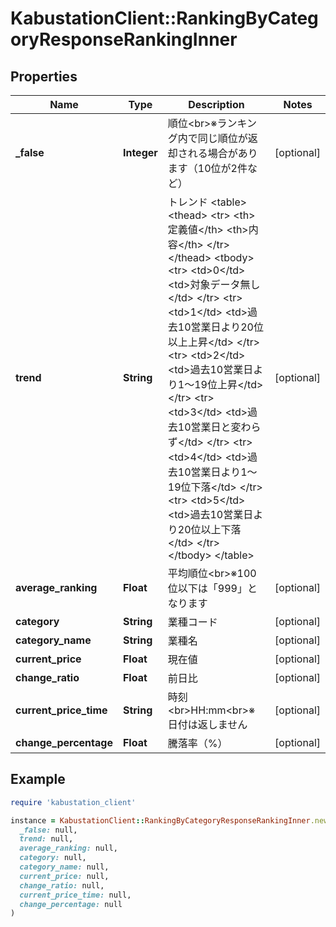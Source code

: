 # KabustationClient::RankingByCategoryResponseRankingInner

## Properties

| Name | Type | Description | Notes |
| ---- | ---- | ----------- | ----- |
| **_false** | **Integer** | 順位&lt;br&gt;※ランキング内で同じ順位が返却される場合があります（10位が2件など） | [optional] |
| **trend** | **String** | トレンド &lt;table&gt;   &lt;thead&gt;       &lt;tr&gt;           &lt;th&gt;定義値&lt;/th&gt;           &lt;th&gt;内容&lt;/th&gt;       &lt;/tr&gt;   &lt;/thead&gt;   &lt;tbody&gt;       &lt;tr&gt;           &lt;td&gt;0&lt;/td&gt;           &lt;td&gt;対象データ無し&lt;/td&gt;       &lt;/tr&gt;       &lt;tr&gt;           &lt;td&gt;1&lt;/td&gt;           &lt;td&gt;過去10営業日より20位以上上昇&lt;/td&gt;       &lt;/tr&gt;       &lt;tr&gt;           &lt;td&gt;2&lt;/td&gt;           &lt;td&gt;過去10営業日より1～19位上昇&lt;/td&gt;       &lt;/tr&gt;       &lt;tr&gt;           &lt;td&gt;3&lt;/td&gt;           &lt;td&gt;過去10営業日と変わらず&lt;/td&gt;       &lt;/tr&gt;       &lt;tr&gt;           &lt;td&gt;4&lt;/td&gt;           &lt;td&gt;過去10営業日より1～19位下落&lt;/td&gt;       &lt;/tr&gt;       &lt;tr&gt;           &lt;td&gt;5&lt;/td&gt;           &lt;td&gt;過去10営業日より20位以上下落&lt;/td&gt;       &lt;/tr&gt;   &lt;/tbody&gt; &lt;/table&gt; | [optional] |
| **average_ranking** | **Float** | 平均順位&lt;br&gt;※100位以下は「999」となります | [optional] |
| **category** | **String** | 業種コード | [optional] |
| **category_name** | **String** | 業種名 | [optional] |
| **current_price** | **Float** | 現在値 | [optional] |
| **change_ratio** | **Float** | 前日比 | [optional] |
| **current_price_time** | **String** | 時刻&lt;br&gt;HH:mm&lt;br&gt;※日付は返しません | [optional] |
| **change_percentage** | **Float** | 騰落率（%） | [optional] |

## Example

```ruby
require 'kabustation_client'

instance = KabustationClient::RankingByCategoryResponseRankingInner.new(
  _false: null,
  trend: null,
  average_ranking: null,
  category: null,
  category_name: null,
  current_price: null,
  change_ratio: null,
  current_price_time: null,
  change_percentage: null
)
```

